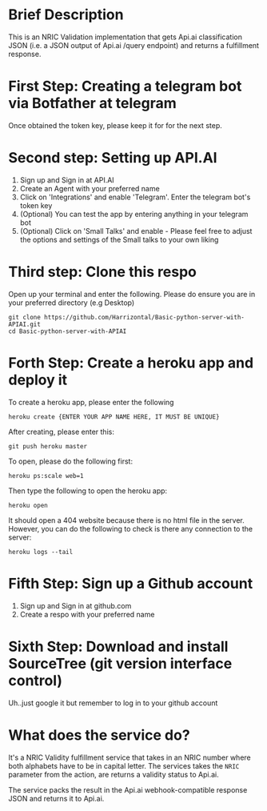 # Brief Description

This is an NRIC Validation implementation that gets Api.ai classification JSON (i.e. a JSON output of Api.ai /query endpoint) and returns a fulfillment response.

# First Step: Creating a telegram bot via Botfather at telegram

Once obtained the token key, please keep it for for the next step.

# Second step: Setting up API.AI
1. Sign up and Sign in at API.AI
2. Create an Agent with your preferred name
3. Click on 'Integrations' and enable 'Telegram'. Enter the telegram bot's token key
4. (Optional) You can test the app by entering anything in your telegram bot
5. (Optional) Click on 'Small Talks' and enable - Please feel free to adjust the options and settings of the Small talks to your own liking

# Third step: Clone this respo

Open up your terminal and enter the following. Please do ensure you are in your preferred directory (e.g Desktop)
```
git clone https://github.com/Harrizontal/Basic-python-server-with-APIAI.git
cd Basic-python-server-with-APIAI
```

# Forth Step: Create a heroku app and deploy it

To create a heroku app, please enter the following
```
heroku create {ENTER YOUR APP NAME HERE, IT MUST BE UNIQUE}
```

After creating, please enter this:
```
git push heroku master
```
To open, please do the following first:
```
heroku ps:scale web=1
```

Then type the following to open the heroku app:
```
heroku open
```

It should open a 404 website because there is no html file in the server. However, you can do the following to check is there any connection to the server:
```
heroku logs --tail
```

# Fifth Step: Sign up a Github account
1. Sign up and Sign in at github.com
2. Create a respo with your preferred name

# Sixth Step: Download and install SourceTree (git version interface control)
Uh..just google it but remember to log in to your github account

# What does the service do?
It's a NRIC Validity fulfillment service that takes in an NRIC number where both alphabets have to be in capital letter.
The services takes the `NRIC` parameter from the action, are returns a validity status to Api.ai.

The service packs the result in the Api.ai webhook-compatible response JSON and returns it to Api.ai.
